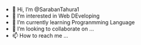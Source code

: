 - 👋 Hi, I’m @SarabanTahura1
- 👀 I’m interested in Web DEveloping
- 🌱 I’m currently learning Progranmming Language
- 💞️ I’m looking to collaborate on ...
- 📫 How to reach me ...

<!---
SarabanTahura1/SarabanTahura1 is a ✨ special ✨ repository because its `README.md` (this file) appears on your GitHub profile.
You can click the Preview link to take a look at your changes.
--->
